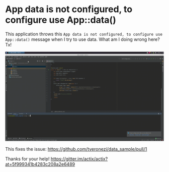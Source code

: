 # App data is not configured, to configure use App::data()

This application throws this `App data is not configured, to configure use App::data()` message 
when I try to use data. What am I doing wrong here? Tx!

![App data is not configured, to configure use App::data()](demo.gif)

This fixes the issue: https://github.com/tveronezi/data_sample/pull/1

Thanks for your help! https://gitter.im/actix/actix?at=5f999341b4283c208a2e6489